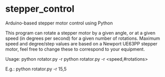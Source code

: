 # stepper_control
Arduino-based stepper motor control using Python

This program can rotate a stepper motor by a given angle, or at a given speed (in degrees per second) for a given number of rotations. Maximum speed and degree/step values are based on a Newport UE63PP stepper motor, feel free to change these to correspond to your equipment.

Usage:
python rotator.py -r <angle>
python rotator.py -r <speed,#rotations>

E.g.: python rotator.py -r 15,5
